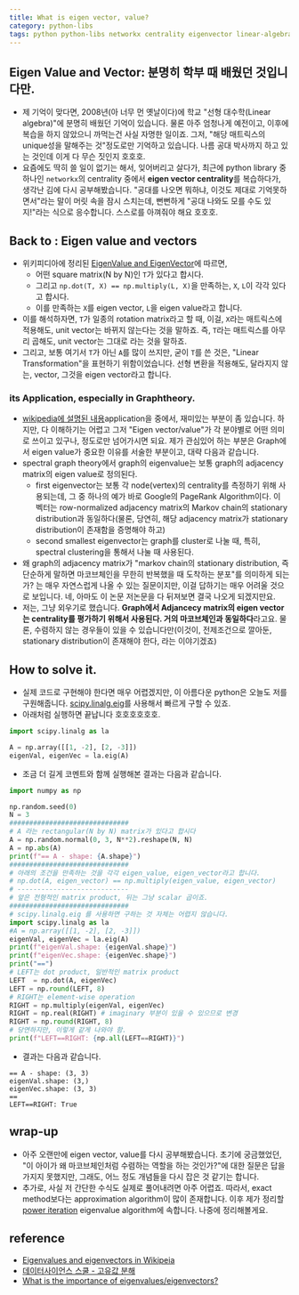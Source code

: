 ```yaml
---
title: What is eigen vector, value? 
category: python-libs
tags: python python-libs networkx centrality eigenvector linear-algebra
---
```


## Eigen Value and Vector: 분명히 학부 때 배웠던 것입니다만. 

- 제 기억이 맞다면, 2008년(아 너무 먼 옛날이다)에 학교 "선형 대수학(Linear algebra)"에 분명히 배웠던 기억이 있습니다. 물론 아주 엄청나게 예전이고, 이후에 복습을 하지 않았으니 까먹는건 사실 자명한 일이죠. 그저, "해당 매트릭스의 unique성을 말해주는 것"정도로만 기억하고 있습니다. 나름 공대 박사까지 하고 있는 것인데 이게 다 무슨 짓인지 호호호.
- 요즘에도 딱히 쓸 일이 없기는 해서, 잊어버리고 살다가, 최근에 python library 중 하나인 `networkx`의 centrality 중에서 **eigen vector centrality**를 복습하다가, 생각난 김에 다시 공부해봤습니다. "공대를 나오면 뭐하냐, 이것도 제대로 기억못하면서"라는 말이 머릿 속을 잠시 스치는데, 뻔뻔하게 "공대 나와도 모를 수도 있지!"라는 식으로 응수합니다. 스스로를 아껴줘야 해요 호호호. 

## Back to : Eigen value and vectors

- 위키피디아에 정리된 [EigenValue and EigenVector](https://en.wikipedia.org/wiki/Eigenvalues_and_eigenvectors)에 따르면,
    - 어떤 square matrix(N by N)인 `T`가 있다고 합시다. 
    - 그리고 `np.dot(T, X) == np.multiply(L, X)`을 만족하는, `X`, `L`이 각각 있다고 합시다. 
    - 이를 만족하는 `X`를 eigen vector, `L`을 eigen value라고 합니다. 
- 이를 해석하자면, `T`가 일종의 rotation matrix라고 할 때, 이걸, `X`라는 매트릭스에 적용해도, unit vector는 바뀌지 않는다는 것을 말하죠. 즉, `T`라는 매트릭스를 아무리 곱해도, unit vector는 그대로 라는 것을 말하죠.
- 그리고, 보통 여기서 `T`가 아닌 `A`를 많이 쓰지만, 굳이 `T`를 쓴 것은, "Linear Transformation"을 표현하기 위함이었습니다. 선형 변환을 적용해도, 달라지지 않는, vector, 그것을 eigen vector라고 합니다.

### its Application, especially in Graphtheory. 

- [wikipedia에 설명된 내용](https://en.wikipedia.org/wiki/Eigenvalues_and_eigenvectors)application을 중에서, 재미있는 부분이 좀 있습니다. 하지만, 다 이해하기는 어렵고 그저 "Eigen vector/value"가 각 분야별로 어떤 의미로 쓰이고 있구나, 정도로만 넘어가시면 되요. 제가 관심있어 하는 부분은 Graph에서 eigen value가 중요한 이유를 서술한 부분이고, 대략 다음과 같습니다. 
- spectral graph theory에서 graph의 eigenvalue는 보통 graph의 adjacency matrix의 eigen value로 정의된다. 
    - first eigenvector는 보통 각 node(vertex)의 centrality를 측정하기 위해 사용되는데, 그 중 하나의 예가 바로 Google의 PageRank Algorithm이다. 이 벡터는 row-normalized adjacency matrix의 Markov chain의 stationary distribution과 동일하다(물론, 당연히, 해당 adjacency matrix가 stationary distribution이 존재함을 증명해야 하고)
    - second smallest eigenvector는 graph를 cluster로 나눌 때, 특히, spectral clustering을 통해서 나눌 때 사용된다.
- 왜 graph의 adjacency matrix가 "markov chain의 stationary distribution, 즉 단순하게 말하면 마코브체인을 무한히 반복했을 때 도착하는 분포"를 의미하게 되는가? 는 매우 자연스럽게 나올 수 있는 질문이지만, 이걸 답하기는 매우 어려울 것으로 보입니다. 네, 아마도 이 논문 저논문을 다 뒤져보면 결국 나오게 되겠지만요. 
- 저는, 그냥 외우기로 했습니다. **Graph에서 Adjancecy matrix의 eigen vector는 centrality를 평가하기 위해서 사용된다. 거의 마코브체인과 동일하다**라고요. 물론, 수렴하지 않는 경우들이 있을 수 있습니다만(이것이, 전제조건으로 깔아둔, stationary distribution이 존재해야 한다, 라는 이야기겠죠)


## How to solve it. 

- 실제 코드로 구현해야 한다면 매우 어렵겠지만, 이 아름다운 python은 오늘도 저를 구원해줍니다. [scipy.linalg.eig](https://docs.scipy.org/doc/scipy/reference/generated/scipy.linalg.eig.html)를 사용해서 빠르게 구할 수 있죠. 
- 아래처럼 실행하면 끝납니다 호호호호호호.

```python
import scipy.linalg as la

A = np.array([[1, -2], [2, -3]])
eigenVal, eigenVec = la.eig(A)
```

- 조금 더 길게 코멘트와 함께 실행해본 결과는 다음과 같습니다.

```python
import numpy as np

np.random.seed(0)
N = 3
##############################
# A 라는 rectangular(N by N) matrix가 있다고 합시다
A = np.random.normal(0, 3, N**2).reshape(N, N)
A = np.abs(A)
print(f"== A - shape: {A.shape}")
##############################
# 아래의 조건을 만족하는 것을 각각 eigen_value, eigen_vector라고 합니다.
# np.dot(A, eigen_vector) == np.multiply(eigen_value, eigen_vector)
# ----------------------------
# 앞은 전형적인 matrix product, 뒤는 그냥 scalar 곱이죠.
##############################
# scipy.linalg.eig 를 사용하면 구하는 것 자체는 어렵지 않습니다.
import scipy.linalg as la
#A = np.array([[1, -2], [2, -3]])
eigenVal, eigenVec = la.eig(A)
print(f"eigenVal.shape: {eigenVal.shape}")
print(f"eigenVec.shape: {eigenVec.shape}")
print("==")
# LEFT는 dot product, 일반적인 matrix product
LEFT  = np.dot(A, eigenVec)
LEFT = np.round(LEFT, 8)
# RIGHT는 element-wise operation
RIGHT = np.multiply(eigenVal, eigenVec)
RIGHT = np.real(RIGHT) # imaginary 부분이 있을 수 있으므로 변경
RIGHT = np.round(RIGHT, 8)
# 당연하지만, 이렇게 같게 나와야 함.
print(f"LEFT==RIGHT: {np.all(LEFT==RIGHT)}")
```

- 결과는 다음과 같습니다.

```
== A - shape: (3, 3)
eigenVal.shape: (3,)
eigenVec.shape: (3, 3)
==
LEFT==RIGHT: True
```


## wrap-up

- 아주 오랜만에 eigen vector, value를 다시 공부해봤습니다. 초기에 궁금했었던, "이 아이가 왜 마코브체인처럼 수렴하는 역할을 하는 것인가?"에 대한 질문은 답을 가지지 못했지만, 그래도, 어느 정도 개념들을 다시 잡은 것 같기는 합니다. 
- 추가로, 사실 저 간단한 수식도 실제로 풀어내려면 아주 어렵죠. 따라서, exact method보다는 approximation algorithm이 많이 존재합니다. 이후 제가 정리할 [power iteration](https://en.wikipedia.org/wiki/Power_iteration) eigenvalue algorithm에 속합니다. 나중에 정리해볼게요.

## reference

- [Eigenvalues and eigenvectors in Wikipeia](https://en.wikipedia.org/wiki/Eigenvalues_and_eigenvectors)
- [데이터사이언스 스쿨 - 고유값 분해](https://datascienceschool.net/view-notebook/7fd58178d9e64be682058db7e024d8b5/)
- [What is the importance of eigenvalues/eigenvectors?](https://math.stackexchange.com/questions/23312/what-is-the-importance-of-eigenvalues-eigenvectors)